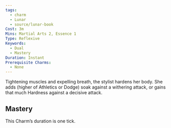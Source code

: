 ```yaml
---
tags:
  - charm
  - Lunar
  - source/lunar-book
Cost: 3m
Mins: Martial Arts 2, Essence 1
Type: Reflexive
Keywords:
  - Dual
  - Mastery
Duration: Instant
Prerequisite Charms:
  - None
---
```

Tightening muscles and expelling breath, the stylist hardens her body. She adds (higher of Athletics or Dodge) soak against a withering attack, or gains that much Hardness against a decisive attack. 
## Mastery

This Charm’s duration is one tick.
